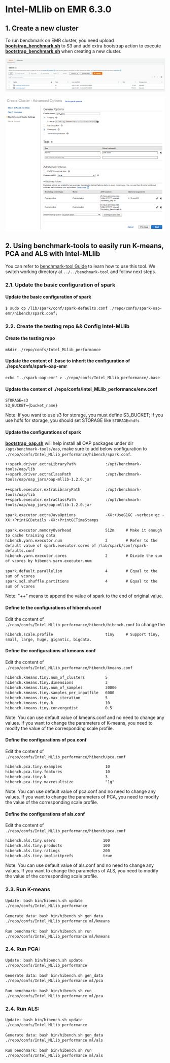 # Intel-MLlib on EMR 6.3.0

## 1. Create a new cluster

To run bencbmark on EMR cluster, you need upload **[bootstrap_benchmark.sh](../benchmark/bootstrap_benchmark.sh)** to S3 and add extra bootstrap action to execute **[bootstrap_benchmark.sh](../benchmark/bootstrap_benchmark.sh)** when creating a new cluster.

![upload_init_script and install_benchmark.sh](../imgs/upload_all_scripts_to_S3.PNG)

![Add bootstrap action](../imgs/add-bootstrap-benchmark.PNG) 

## 2. Using benchmark-tools to easily run K-means, PCA and ALS with Intel-MLlib

You can refer to [benchmark-tool Guide](../../benchmark-tool/README.md) to learn how to use this tool. We switch working directory at ```../../benchmark-tool``` and follow next steps.

### 2.1. Update the basic configuration of spark

#### Update the basic configuration of spark
```
$ sudo cp /lib/spark/conf/spark-defaults.conf ./repo/confs/spark-oap-emr/hibench/spark.conf;
```

### 2.2. Create the testing repo && Config Intel-MLlib

#### Create the testing repo
```
mkdir ./repo/confs/Intel_MLlib_performance
```
#### Update the content of .base to inherit the configuration of ./repo/confs/spark-oap-emr
```
echo "../spark-oap-emr" > ./repo/confs/Intel_MLlib_performance/.base
```
#### Update the content of ./repo/confs/Intel_MLlib_performance/env.conf
```
STORAGE=s3
S3_BUCKET={bucket_name}
```
Note: If you want to use s3 for storage, you must define S3_BUCKET; if you use hdfs for storage, you should set STORAGE like ```STORAGE=hdfs```

#### Update the configurations of spark
**[bootstrap_oap.sh](../bootstrap_oap.sh)** will help install all OAP packages under dir `/opt/benchmark-tools/oap`,
make sure to add below configuration to `./repo/confs/Intel_MLlib_performance/hibench/spark.conf`.

```
++spark.driver.extraLibraryPath             :/opt/benchmark-tools/oap/lib
++spark.driver.extraClassPath               :/opt/benchmark-tools/oap/oap_jars/oap-mllib-1.2.0.jar

++spark.executor.extraLibraryPath           :/opt/benchmark-tools/oap/lib
++spark.executor.extraClassPath             :/opt/benchmark-tools/oap/oap_jars/oap-mllib-1.2.0.jar

spark.executor.extraJavaOptions             -XX:+UseG1GC -verbose:gc -XX:+PrintGCDetails -XX:+PrintGCTimeStamps

spark.executor.memoryOverhead               512m     # Make it enough to cache training data
hibench.yarn.executor.num                   2        # Refer to the default value of spark.executor.cores of /lib/spark/conf/spark-defaults.conf
hibench.yarn.executor.cores                 2        # Divide the sum of vcores by hibench.yarn.executor.num

spark.default.parallelism                   4        # Equal to the sum of vcores
spark.sql.shuffle.partitions                4        # Equal to the sum of vcores
```
Note: "++" means to append the value of spark to the end of original value.

#### Define te the configurations of hibench.conf

Edit the content of `./repo/confs/Intel_MLlib_performance/hibench/hibench.conf` to change the 
```
hibench.scale.profile                       tiny     # Support tiny, small, large, huge, gigantic, bigdata.
```

#### Define the configurations of kmeans.conf

Edit the content of `./repo/confs/Intel_MLlib_performance/hibench/kmeans.conf`
```
hibench.kmeans.tiny.num_of_clusters         5
hibench.kmeans.tiny.dimensions              3
hibench.kmeans.tiny.num_of_samples          30000
hibench.kmeans.tiny.samples_per_inputfile   6000
hibench.kmeans.tiny.max_iteration           5
hibench.kmeans.tiny.k                       10
hibench.kmeans.tiny.convergedist            0.5
```
Note: You can use default value of kmeans.conf and no need to change any values. If you want to change the parameters of K-means, you need to modify the value of the corresponding scale profile.

#### Define the configurations of pca.conf

Edit the content of `./repo/confs/Intel_MLlib_performance/hibench/pca.conf`
```
hibench.pca.tiny.examples                   10
hibench.pca.tiny.features                   10
hibench.pca.tiny.k                          3
hibench.pca.tiny.maxresultsize              "1g"
```
Note: You can use default value of pca.conf and no need to change any values. If you want to change the parameters of PCA, you need to modify the value of the corresponding scale profile.

#### Define the configurations of als.conf

Edit the content of `./repo/confs/Intel_MLlib_performance/hibench/pca.conf`
```
hibench.als.tiny.users                     100
hibench.als.tiny.products                  100
hibench.als.tiny.ratings                   200
hibench.als.tiny.implicitprefs	           true
```
Note: You can use default value of als.conf and no need to change any values. If you want to change the parameters of ALS, you need to modify the value of the corresponding scale profile.

### 2.3. Run K-means

```
Update: bash bin/hibench.sh update ./repo/confs/Intel_MLlib_performance   

Generate data: bash bin/hibench.sh gen_data ./repo/confs/Intel_MLlib_performance ml/kmeans

Run benchmark: bash bin/hibench.sh run ./repo/confs/Intel_MLlib_performance ml/kmeans
```

### 2.4. Run PCA:  

```
Update: bash bin/hibench.sh update ./repo/confs/Intel_MLlib_performance   

Generate data: bash bin/hibench.sh gen_data ./repo/confs/Intel_MLlib_performance ml/pca

Run benchmark: bash bin/hibench.sh run ./repo/confs/Intel_MLlib_performance ml/pca
```

### 2.4. Run ALS:  

```
Update: bash bin/hibench.sh update ./repo/confs/Intel_MLlib_performance   

Generate data: bash bin/hibench.sh gen_data ./repo/confs/Intel_MLlib_performance ml/als

Run benchmark: bash bin/hibench.sh run ./repo/confs/Intel_MLlib_performance ml/als
```
